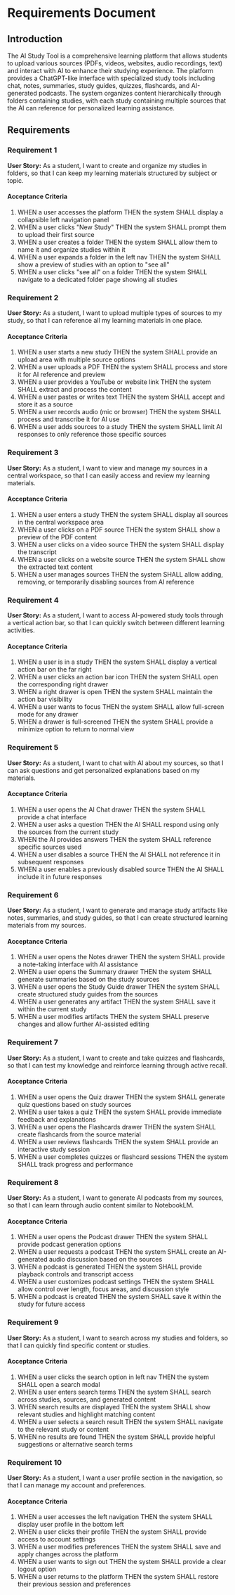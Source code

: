 # Requirements Document

## Introduction

The AI Study Tool is a comprehensive learning platform that allows students to upload various sources (PDFs, videos, websites, audio recordings, text) and interact with AI to enhance their studying experience. The platform provides a ChatGPT-like interface with specialized study tools including chat, notes, summaries, study guides, quizzes, flashcards, and AI-generated podcasts. The system organizes content hierarchically through folders containing studies, with each study containing multiple sources that the AI can reference for personalized learning assistance.

## Requirements

### Requirement 1

**User Story:** As a student, I want to create and organize my studies in folders, so that I can keep my learning materials structured by subject or topic.

#### Acceptance Criteria

1. WHEN a user accesses the platform THEN the system SHALL display a collapsible left navigation panel
2. WHEN a user clicks "New Study" THEN the system SHALL prompt them to upload their first source
3. WHEN a user creates a folder THEN the system SHALL allow them to name it and organize studies within it
4. WHEN a user expands a folder in the left nav THEN the system SHALL show a preview of studies with an option to "see all"
5. WHEN a user clicks "see all" on a folder THEN the system SHALL navigate to a dedicated folder page showing all studies

### Requirement 2

**User Story:** As a student, I want to upload multiple types of sources to my study, so that I can reference all my learning materials in one place.

#### Acceptance Criteria

1. WHEN a user starts a new study THEN the system SHALL provide an upload area with multiple source options
2. WHEN a user uploads a PDF THEN the system SHALL process and store it for AI reference and preview
3. WHEN a user provides a YouTube or website link THEN the system SHALL extract and process the content
4. WHEN a user pastes or writes text THEN the system SHALL accept and store it as a source
5. WHEN a user records audio (mic or browser) THEN the system SHALL process and transcribe it for AI use
6. WHEN a user adds sources to a study THEN the system SHALL limit AI responses to only reference those specific sources

### Requirement 3

**User Story:** As a student, I want to view and manage my sources in a central workspace, so that I can easily access and review my learning materials.

#### Acceptance Criteria

1. WHEN a user enters a study THEN the system SHALL display all sources in the central workspace area
2. WHEN a user clicks on a PDF source THEN the system SHALL show a preview of the PDF content
3. WHEN a user clicks on a video source THEN the system SHALL display the transcript
4. WHEN a user clicks on a website source THEN the system SHALL show the extracted text content
5. WHEN a user manages sources THEN the system SHALL allow adding, removing, or temporarily disabling sources from AI reference

### Requirement 4

**User Story:** As a student, I want to access AI-powered study tools through a vertical action bar, so that I can quickly switch between different learning activities.

#### Acceptance Criteria

1. WHEN a user is in a study THEN the system SHALL display a vertical action bar on the far right
2. WHEN a user clicks an action bar icon THEN the system SHALL open the corresponding right drawer
3. WHEN a right drawer is open THEN the system SHALL maintain the action bar visibility
4. WHEN a user wants to focus THEN the system SHALL allow full-screen mode for any drawer
5. WHEN a drawer is full-screened THEN the system SHALL provide a minimize option to return to normal view

### Requirement 5

**User Story:** As a student, I want to chat with AI about my sources, so that I can ask questions and get personalized explanations based on my materials.

#### Acceptance Criteria

1. WHEN a user opens the AI Chat drawer THEN the system SHALL provide a chat interface
2. WHEN a user asks a question THEN the AI SHALL respond using only the sources from the current study
3. WHEN the AI provides answers THEN the system SHALL reference specific sources used
4. WHEN a user disables a source THEN the AI SHALL not reference it in subsequent responses
5. WHEN a user enables a previously disabled source THEN the AI SHALL include it in future responses

### Requirement 6

**User Story:** As a student, I want to generate and manage study artifacts like notes, summaries, and study guides, so that I can create structured learning materials from my sources.

#### Acceptance Criteria

1. WHEN a user opens the Notes drawer THEN the system SHALL provide a note-taking interface with AI assistance
2. WHEN a user opens the Summary drawer THEN the system SHALL generate summaries based on the study sources
3. WHEN a user opens the Study Guide drawer THEN the system SHALL create structured study guides from the sources
4. WHEN a user generates any artifact THEN the system SHALL save it within the current study
5. WHEN a user modifies artifacts THEN the system SHALL preserve changes and allow further AI-assisted editing

### Requirement 7

**User Story:** As a student, I want to create and take quizzes and flashcards, so that I can test my knowledge and reinforce learning through active recall.

#### Acceptance Criteria

1. WHEN a user opens the Quiz drawer THEN the system SHALL generate quiz questions based on study sources
2. WHEN a user takes a quiz THEN the system SHALL provide immediate feedback and explanations
3. WHEN a user opens the Flashcards drawer THEN the system SHALL create flashcards from the source material
4. WHEN a user reviews flashcards THEN the system SHALL provide an interactive study session
5. WHEN a user completes quizzes or flashcard sessions THEN the system SHALL track progress and performance

### Requirement 8

**User Story:** As a student, I want to generate AI podcasts from my sources, so that I can learn through audio content similar to NotebookLM.

#### Acceptance Criteria

1. WHEN a user opens the Podcast drawer THEN the system SHALL provide podcast generation options
2. WHEN a user requests a podcast THEN the system SHALL create an AI-generated audio discussion based on the sources
3. WHEN a podcast is generated THEN the system SHALL provide playback controls and transcript access
4. WHEN a user customizes podcast settings THEN the system SHALL allow control over length, focus areas, and discussion style
5. WHEN a podcast is created THEN the system SHALL save it within the study for future access

### Requirement 9

**User Story:** As a student, I want to search across my studies and folders, so that I can quickly find specific content or studies.

#### Acceptance Criteria

1. WHEN a user clicks the search option in left nav THEN the system SHALL open a search modal
2. WHEN a user enters search terms THEN the system SHALL search across studies, sources, and generated content
3. WHEN search results are displayed THEN the system SHALL show relevant studies and highlight matching content
4. WHEN a user selects a search result THEN the system SHALL navigate to the relevant study or content
5. WHEN no results are found THEN the system SHALL provide helpful suggestions or alternative search terms

### Requirement 10

**User Story:** As a student, I want a user profile section in the navigation, so that I can manage my account and preferences.

#### Acceptance Criteria

1. WHEN a user accesses the left navigation THEN the system SHALL display user profile in the bottom left
2. WHEN a user clicks their profile THEN the system SHALL provide access to account settings
3. WHEN a user modifies preferences THEN the system SHALL save and apply changes across the platform
4. WHEN a user wants to sign out THEN the system SHALL provide a clear logout option
5. WHEN a user returns to the platform THEN the system SHALL restore their previous session and preferences